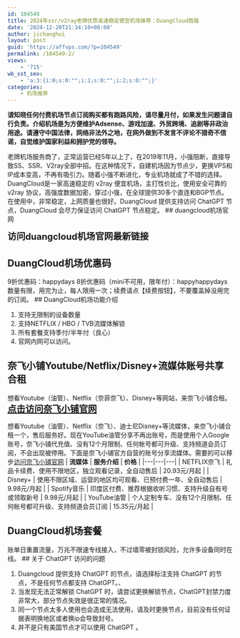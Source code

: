 ```yaml
---
id: 104549
title: 2024年ssr/v2ray老牌优质高速稳定便宜机场推荐：DuangCloud跑路
date: '2024-12-20T21:34:10+08:00'
author: jichanghui
layout: post
guid: 'https://affvps.com/?p=104549'
permalink: /104549-2/
views:
    - '715'
wb_sst_seo:
    - 'a:3:{i:0;s:0:"";i:1;s:0:"";i:2;s:0:"";}'
categories:
    - 机场推荐
---
```


**请知晓任何付费机场节点订阅购买都有跑路风险，请尽量月付，如果发生问题请自行负责。介绍机场是为方便维护Adsense、游戏加速、外贸跨境、追剧等非政治用途。请遵守中国法律，网络非法外之地，在网外做到不发言不评论不猎奇不信谣，自觉维护国家利益和拥护党的领导。**

 老牌机场服务商了，正常运营已经5年以上了，在2019年11月，小强阻断，直接导致SS、SSR、V2ray全部中招。在这种情况下，自建机场因为节点少，更换VPS和IP成本变高，不再有吸引力。随着小强不断进化，专业机场就成了不错的选择。 DuangCloud是一家高速稳定的 v2ray 便宜机场，主打性价比，使用安全可靠的 v2ray 协议，高强度数据加密，穿过小强，在全球提供30多个直连和BGP节点。在使用中，非常稳定，上网质量也很好。DuangCloud 提供支持访问 ChatGPT 节点，DuangCloud 会尽力保证访问 ChatGPT 节点稳定。 ## duangcloud机场官网

**<span style="font-size: 20px;">访问duangcloud机场官网最新链接</span>**

## DuangCloud机场优惠码

 9折优惠码：happydays 8折优惠码（mini不可用，限年付）：happyhappydays 数量有限，用完为止，每人限用一次；续费请点【续费按钮】，不要覆盖掉没用完的订阅。 ## DuangCloud机场功能介绍

1. 支持无限制的设备数量
2. 支持NETFLIX / HBO / TVB流媒体解锁
3. 所有套餐支持季付/半年付（良心）
4. 官网内网可以访问。
 
## 奈飞小铺Youtube/Netflix/Disney+流媒体账号共享合租

 想看Youtube（油管）、Netflix（奈菲奈飞）、Disney+等网站，来奈飞小铺合租。 **<span style="font-size: 20px;">[点击访问奈飞小铺官网](https://affvps.com/naifeixiaopu)</span>**

 想看Youtube（油管）、Netflix（奈飞）、迪士尼Disney+等流媒体，来奈飞小铺合租一个，售后服务好。现在YouTube油管分享不再出账号，而是使用个人Google账号，奈飞小铺代充值、没有12个月限制、任何帐号都可升级、支持频道会员订阅，不会出现被停用。下面是奈飞小铺官方自营的账号分享流媒体。需要的可以移步[访问奈飞小铺官网](https://affvps.com/naifeixiaopu) | **流媒体** | **服务介绍** | **价格** |
|---|---|---|
| NETFLIX奈飞 | 礼品卡续费、使用不限地区，独立观看记录，全自动售后 | 20.93元/月起 |
| Disney+ | 使用不限区域、运营的地区均可观看、已预付费一年、全自动售后 | 9.98元/月起 |
| Spotify音乐 | 印度区付费、推荐根据收听习惯、支持升级自有号或领取新号 | 9.98元/月起 |
| YouTube油管 | 个人定制专车、没有12个月限制、任何帐号都可升级、支持频道会员订阅 | 15.35元/月起 |

## DuangCloud机场套餐

 账单日重置流量，万兆不限速专线接入，不过墙零被封锁风险，允许多设备同时在线。 ## 关于 ChatGPT 访问的问题

1. Duangcloud 提供支持 ChatGPT 的节点，请选择标注支持 ChatGPT 的节点，不是任何节点都支持 ChatGPT。、
2. 当发现无法正常解锁 ChatGPT 时，请尝试更换解锁节点，ChatGPT封禁力度非常大，部分节点失效是很正常的情况。
3. 同一个节点太多人使用也会造成无法使用，请及时更换节点，目前没有任何证据表明换地区或者换ip会导致封号。
4. 并不是只有美国节点才可以使用 ChatGPT 。